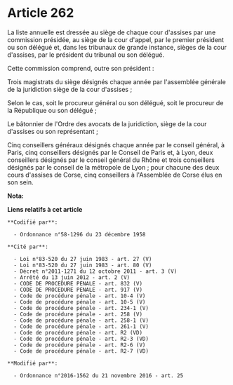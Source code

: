 # Article 262

La liste annuelle est dressée au siège de chaque cour d'assises par une commission présidée, au siège de la cour d'appel, par
le premier président ou son délégué et, dans les tribunaux de grande instance, sièges de la cour d'assises, par le président
du tribunal ou son délégué.

Cette commission comprend, outre son président :

Trois magistrats du siège désignés chaque année par l'assemblée générale de la juridiction siège de la cour d'assises ;

Selon le cas, soit le procureur général ou son délégué, soit le procureur de la République ou son délégué ;

Le bâtonnier de l'Ordre des avocats de la juridiction, siège de la cour d'assises ou son représentant ;

Cinq conseillers généraux désignés chaque année par le conseil général, à Paris, cinq conseillers désignés par le Conseil de
Paris et, à Lyon, deux conseillers désignés par le conseil général du Rhône et trois conseillers désignés par le conseil de
la métropole de Lyon ; pour chacune des deux cours d'assises de Corse, cinq conseillers à l'Assemblée de Corse élus en son
sein.

**Nota:**



**Liens relatifs à cet article**

	**Codifié par**:

	  - Ordonnance n°58-1296 du 23 décembre 1958

	**Cité par**:

	  - Loi n°83-520 du 27 juin 1983 - art. 27 (V)
	  - Loi n°83-520 du 27 juin 1983 - art. 80 (V)
	  - Décret n°2011-1271 du 12 octobre 2011 - art. 3 (V)
	  - Arrêté du 13 juin 2012 - art. 2 (V)
	  - CODE DE PROCEDURE PENALE - art. 832 (V)
	  - CODE DE PROCEDURE PENALE - art. 917 (V)
	  - Code de procédure pénale - art. 10-4 (V)
	  - Code de procédure pénale - art. 10-5 (V)
	  - Code de procédure pénale - art. 234-1 (V)
	  - Code de procédure pénale - art. 258 (V)
	  - Code de procédure pénale - art. 258-1 (V)
	  - Code de procédure pénale - art. 261-1 (V)
	  - Code de procédure pénale - art. R2 (VD)
	  - Code de procédure pénale - art. R2-3 (VD)
	  - Code de procédure pénale - art. R2-6 (V)
	  - Code de procédure pénale - art. R2-7 (VD)

	**Modifié par**:

	  - Ordonnance n°2016-1562 du 21 novembre 2016 - art. 25
